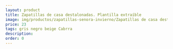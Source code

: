 ```yaml
---
layout: product
title: Zapatillas de casa destalonadas. Plantilla extraíble
image: img/productos/zapatillas-senora-invierno/Zapatillas de casa destalonadas. Plantilla extraíble=23=gris negro beige Cabrra.webp
price: 23
tags: gris negro beige Cabrra
description: 
order: 0
---
```

